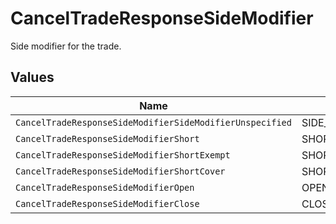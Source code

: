 # CancelTradeResponseSideModifier

Side modifier for the trade.


## Values

| Name                                                     | Value                                                    |
| -------------------------------------------------------- | -------------------------------------------------------- |
| `CancelTradeResponseSideModifierSideModifierUnspecified` | SIDE_MODIFIER_UNSPECIFIED                                |
| `CancelTradeResponseSideModifierShort`                   | SHORT                                                    |
| `CancelTradeResponseSideModifierShortExempt`             | SHORT_EXEMPT                                             |
| `CancelTradeResponseSideModifierShortCover`              | SHORT_COVER                                              |
| `CancelTradeResponseSideModifierOpen`                    | OPEN                                                     |
| `CancelTradeResponseSideModifierClose`                   | CLOSE                                                    |